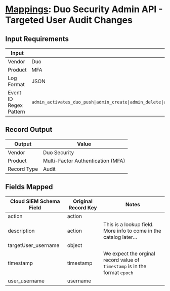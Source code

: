 # [Mappings](README.md): Duo Security Admin API - Targeted User Audit Changes

## Input Requirements

|Input|Value|
|-----|-----|
|Vendor|Duo|
|Product|MFA|
|Log Format|JSON|
|Event ID Regex Pattern|`admin_activates_duo_push\|admin_create\|admin_delete\|admin_reactivates_duo_push\|admin_update\|user_create\|user_delete\|user_pending_delete\|user_restore\|user_update`|

## Record Output

|Output|Value|
|------|-----|
|Vendor|Duo Security|
|Product|Multi-Factor Authentication (MFA)|
|Record Type|Audit|

## Fields Mapped

|Cloud SIEM Schema Field|Original Record Key|Notes|
|-----------------------|-------------------|-----|
|action|action||
|description|action|This is a lookup field. More info to come in the catalog later...|
|targetUser_username|object||
|timestamp|timestamp|We expect the orginal record value of `timestamp` is in the format `epoch`|
|user_username|username||

